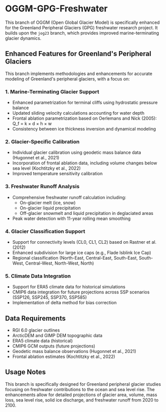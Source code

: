 # OGGM-GPG-Freshwater

This branch of OGGM (Open Global Glacier Model) is specifically enhanced for the Greenland Peripheral Glaciers (GPG) freshwater research project. It builds upon the `jog23` branch, which provides improved marine-terminating glacier dynamics.

## Enhanced Features for Greenland's Peripheral Glaciers

This branch implements methodologies and enhancements for accurate modeling of Greenland's peripheral glaciers, with a focus on:

### 1. Marine-Terminating Glacier Support

- Enhanced parametrization for terminal cliffs using hydrostatic pressure balance
- Updated sliding velocity calculations accounting for water depth
- Frontal ablation parametrization based on Oerlemans and Nick (2005): Q_f = k × d × h × w
- Consistency between ice thickness inversion and dynamical modeling

### 2. Glacier-Specific Calibration

- Individual glacier calibration using geodetic mass balance data (Hugonnet et al., 2021)
- Incorporation of frontal ablation data, including volume changes below sea level (Kochtitzky et al., 2022)
- Improved temperature sensitivity calibration

### 3. Freshwater Runoff Analysis

- Comprehensive freshwater runoff calculation including:
  - On-glacier melt (ice, snow)
  - On-glacier liquid precipitation
  - Off-glacier snowmelt and liquid precipitation in deglaciated areas
- Peak water detection with 11-year rolling mean smoothing

### 4. Glacier Classification Support

- Support for connectivity levels (CL0, CL1, CL2) based on Rastner et al. (2012)
- Enhanced subdivision for large ice caps (e.g., Flade Isblink Ice Cap)
- Regional classification (North-East, Central-East, South-East, South-West, Central-West, North-West, North)

### 5. Climate Data Integration

- Support for ERA5 climate data for historical simulations
- CMIP6 data integration for future projections across SSP scenarios (SSP126, SSP245, SSP370, SSP585)
- Implementation of delta method for bias correction

## Data Requirements

- RGI 6.0 glacier outlines
- ArcticDEM and GIMP DEM topographic data
- ERA5 climate data (historical)
- CMIP6 GCM outputs (future projections)
- Geodetic mass balance observations (Hugonnet et al., 2021)
- Frontal ablation estimates (Kochtitzky et al., 2022)

## Usage Notes

This branch is specifically designed for Greenland peripheral glacier studies focusing on freshwater contributions to the ocean and sea level rise. The enhancements allow for detailed projections of glacier area, volume, mass loss, sea level rise, solid ice discharge, and freshwater runoff from 2020 to 2100.
